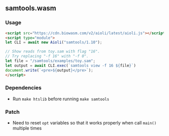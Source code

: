 ## samtools.wasm

### Usage

```html
<script src="https://cdn.biowasm.com/v2/aioli/latest/aioli.js"></script>
<script type="module">
let CLI = await new Aioli("samtools/1.10");

// Show reads from toy.sam with flag "16".
// Try replacing "-f 16" with "-f 0".
let file = "/samtools/examples/toy.sam";
let output = await CLI.exec(`samtools view -f 16 ${file}`)
document.write(`<pre>${output}</pre>`);
</script>
```

### Dependencies
- Run `make htslib` before running `make samtools`

### Patch
- Need to reset `opt` variables so that it works properly when call `main()` multiple times
